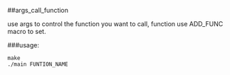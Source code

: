 ##args_call_function

use args to control the function you want to call, function use ADD_FUNC macro to set.

###usage:

    make
    ./main FUNTION_NAME
